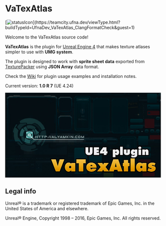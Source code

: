 VaTexAtlas
==========

[![statusIcon](https://teamcity.ufna.dev/app/rest/builds/buildType:(id:UfnaDev_VaTexAtlas_ClangFormatCheck)/statusIcon.svg)](https://teamcity.ufna.dev/viewType.html?buildTypeId=UfnaDev_VaTexAtlas_ClangFormatCheck&guest=1)

Welcome to the VaTexAtlas source code!

**VaTexAtlas** is the plugin for [Unreal Engine 4](https://www.unrealengine.com/) that makes texture atlases simpler to use with **UMG system**.

The plugin is designed to work with **sprite sheet data** exported from [TexturePacker](https://www.codeandweb.com/texturepacker) using **JSON Array** data format.

Check the [Wiki](http://bit.ly/VaTexAtlas-Docs) for plugin usage examples and installation notes.

Current version: **1.0 R 7** (UE 4.24)

![SCREENSHOT](SCREENSHOT.jpg)


Legal info
----------

Unreal® is a trademark or registered trademark of Epic Games, Inc. in the United States of America and elsewhere.

Unreal® Engine, Copyright 1998 – 2016, Epic Games, Inc. All rights reserved.
